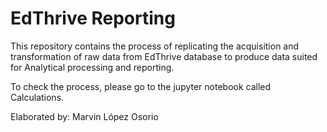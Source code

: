 # EdThrive Reporting
This repository contains the process of replicating the acquisition and transformation of raw data from EdThrive database to produce data suited for Analytical processing and reporting. 

To check the process, please go to the jupyter notebook called Calculations.

Elaborated by: Marvin López Osorio